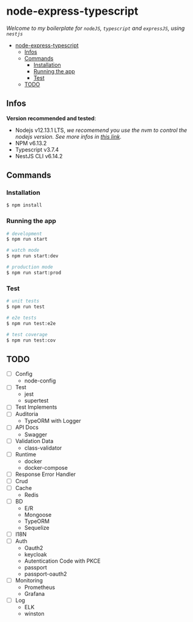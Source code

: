 # node-express-typescript

_Welcome to my boilerplate for `nodeJS`, `typescript` and `expressJS`, using `nestjs`_

- [node-express-typescript](#node-express-typescript)
  - [Infos](#infos)
  - [Commands](#commands)
    - [Installation](#installation)
    - [Running the app](#running-the-app)
    - [Test](#test)
  - [TODO](#todo)

## Infos

**Version recommended and tested**:
- Nodejs v12.13.1 LTS, _we recomemend you use the nvm to control the nodejs version. See more infos in [this link](https://github.com/nvm-sh/nvm)_.
- NPM v6.13.2
- Typescript v3.7.4
- NestJS CLI v6.14.2



## Commands

### Installation

```bash
$ npm install
```

### Running the app

```bash
# development
$ npm run start

# watch mode
$ npm run start:dev

# production mode
$ npm run start:prod
```

### Test

```bash
# unit tests
$ npm run test

# e2e tests
$ npm run test:e2e

# test coverage
$ npm run test:cov
```

## TODO

- [ ] Config
  - node-config
- [ ] Test
  - jest
  - supertest
- [ ] Test Implements
- [ ] Auditoria
  - TypeORM with Logger
- [ ] API Docs
  - Swagger
- [ ] Validation Data
  - class-validator
- [ ] Runtime
  - docker
  - docker-compose
- [ ] Response Error Handler
- [ ] Crud
- [ ] Cache
   -  Redis
- [ ] BD
   -  E/R
   -  Mongoose
   -  TypeORM
   -  Sequelize
- [ ] I18N
- [ ] Auth
   -  Oauth2
   -  keycloak
   -  Autentication Code with PKCE
   -  passport
   -  passport-oauth2
- [ ] Monitoring
   -  Prometheus
   -  Grafana
- [ ] Log
   -  ELK
   -  winston
